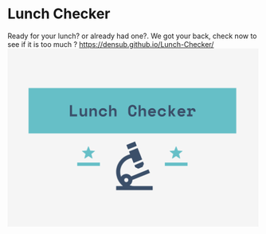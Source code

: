 # Lunch Checker
Ready for your lunch? or already had one?. We got your back, check now to see if it is too much ?
https://densub.github.io/Lunch-Checker/
![](logo.png)
